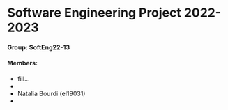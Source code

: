 # Software Engineering Project 2022-2023

#### Group: SoftEng22-13

#### Members: 

- fill...
-
- Natalia Bourdi (el19031)
-
